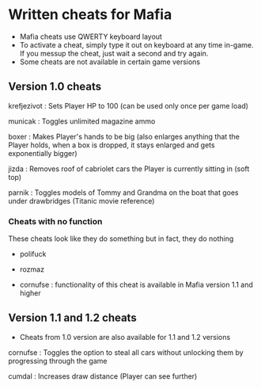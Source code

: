 # Written cheats for Mafia
- Mafia cheats use QWERTY keyboard layout
- To activate a cheat, simply type it out on keyboard at any time in-game. If you messup the cheat, just wait a second and try again.
- Some cheats are not available in certain game versions

## Version 1.0 cheats

krefjezivot
: Sets Player HP to 100 (can be used only once per game load)

municak
: Toggles unlimited magazine ammo

boxer
: Makes Player's hands to be big (also enlarges anything that the Player holds, when a box is dropped, it stays enlarged and gets exponentially bigger)

jizda
: Removes roof of cabriolet cars the Player is currently sitting in (soft top)

parnik
: Toggles models of Tommy and Grandma on the boat that goes under drawbridges (Titanic movie reference)

### Cheats with no function
These cheats look like they do something but in fact, they do nothing
- polifuck

- rozmaz

- cornufse
  : functionality of this cheat is available in Mafia version 1.1 and higher

## Version 1.1 and 1.2 cheats
- Cheats from 1.0 version are also available for 1.1 and 1.2 versions

cornufse
: Toggles the option to steal all cars without unlocking them by progressing through the game

cumdal
: Increases draw distance (Player can see further)
